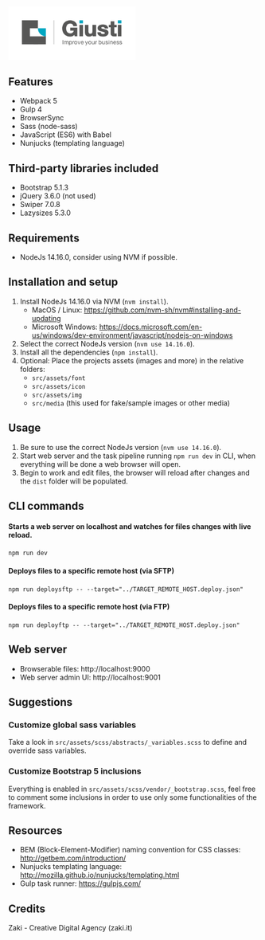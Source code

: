 <p align="left">
<img width="256" src="applogo.png"/>
</p>

## Features

- Webpack 5
- Gulp 4
- BrowserSync
- Sass (node-sass)
- JavaScript (ES6) with Babel
- Nunjucks (templating language)

## Third-party libraries included

- Bootstrap 5.1.3
- jQuery 3.6.0 (not used)
- Swiper 7.0.8
- Lazysizes 5.3.0

## Requirements

- NodeJs 14.16.0, consider using NVM if possible.

## Installation and setup

1. Install NodeJs 14.16.0 via NVM (`nvm install`).
   - MacOS / Linux: https://github.com/nvm-sh/nvm#installing-and-updating
   - Microsoft Windows:
     https://docs.microsoft.com/en-us/windows/dev-environment/javascript/nodejs-on-windows
2. Select the correct NodeJs version (`nvm use 14.16.0`).
3. Install all the dependencies (`npm install`).
4. Optional: Place the projects assets (images and more) in the relative folders:
   - `src/assets/font`
   - `src/assets/icon`
   - `src/assets/img`
   - `src/media` (this used for fake/sample images or other media)

## Usage

1. Be sure to use the correct NodeJs version (`nvm use 14.16.0`).
2. Start web server and the task pipeline running `npm run dev` in CLI, when everything will be done a web browser will open.
3. Begin to work and edit files, the browser will reload after changes and the `dist` folder will be populated.


## CLI commands

#### Starts a web server on localhost and watches for files changes with live reload.

`npm run dev` 
#### Deploys files to a specific remote host (via SFTP)

`npm run deploysftp -- --target="../TARGET_REMOTE_HOST.deploy.json"`

#### Deploys files to a specific remote host (via FTP)

`npm run deployftp -- --target="../TARGET_REMOTE_HOST.deploy.json"`

## Web server

- Browserable files: http://localhost:9000
- Web server admin UI: http://localhost:9001

## Suggestions

### Customize global sass variables

Take a look in `src/assets/scss/abstracts/_variables.scss` to define and override sass variables.

### Customize Bootstrap 5 inclusions

Everything is enabled in `src/assets/scss/vendor/_bootstrap.scss`, feel free to comment some inclusions in order to use only some functionalities of the framework.

## Resources

- BEM (Block-Element-Modifier) naming convention for CSS classes: http://getbem.com/introduction/
- Nunjucks templating language: http://mozilla.github.io/nunjucks/templating.html
- Gulp task runner: https://gulpjs.com/

## Credits

Zaki - Creative Digital Agency (zaki.it)
